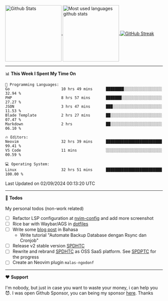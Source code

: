 <a href="https://github.com/anuraghazra/github-readme-stats">
  <img 
        height=180
        align="center" 
        src="https://github-readme-stats.vercel.app/api?username=rizkyilhampra&rank_icon=github&show_icons=true&theme=catppuccin_mocha&hide_border=true&include_all_commits=true&count_private=true&card_width=270" 
        alt="Github Stats" 
    />
</a>
<a href="https://github.com/anuraghazra/github-readme-stats">
  <img 
        height=180
        align="center" 
        src="https://github-readme-stats.vercel.app/api/top-langs/?username=rizkyilhampra&layout=compact&theme=catppuccin_mocha&hide_border=true&langs_count=8" 
        alt="Most used languages github stats" 
    />
</a>
<a href="https://git.io/streak-stats"><img src="https://streak-stats.demolab.com?user=rizkyilhampra&theme=catppuccin-mocha&hide_border=true" align="center" alt="GitHub Streak" /></a>

---

<!--START_SECTION:waka-->
📊 **This Week I Spent My Time On** 

```text
💬 Programming Languages: 
Go                       10 hrs 49 mins      ████████░░░░░░░░░░░░░░░░░   32.94 % 
PHP                      8 hrs 57 mins       ███████░░░░░░░░░░░░░░░░░░   27.27 % 
JSON                     3 hrs 47 mins       ███░░░░░░░░░░░░░░░░░░░░░░   11.53 % 
Blade Template           2 hrs 27 mins       ██░░░░░░░░░░░░░░░░░░░░░░░   07.47 % 
Markdown                 2 hrs               ██░░░░░░░░░░░░░░░░░░░░░░░   06.10 % 

🔥 Editors: 
Neovim                   32 hrs 39 mins      █████████████████████████   99.41 % 
VS Code                  11 mins             ░░░░░░░░░░░░░░░░░░░░░░░░░   00.59 % 

💻 Operating System: 
Linux                    32 hrs 51 mins      █████████████████████████   100.00 % 
```


 Last Updated on 02/09/2024 00:13:20 UTC
<!--END_SECTION:waka-->

---

📒 **Todos**
<br>
<br>
My personal todos (non-work related)
- [ ] Refactor LSP configuration at [nvim-config](https://github.com/rizkyilhampra/nvim-config) and add more screenshot
- [ ] Rice bar with Waybar/AGS in [dotfiles](https://github.com/rizkyilhampra/dotfilesv2)
- [ ] Write some [blog post](https://github.com/rizkyilhampra/rizkyilhampra.github.io) in Bahasa
  - Write tutorial "Automate Backup Database dengan Rsync dan Cronjob"
- [ ] Release v2 stable version [SPDHTC](https://github.com/rizkyilhampra/spdhtc)
- [ ] Rewrite and rebrand [SPDHTC](https://github.com/rizkyilhampra/spdhtc) as OSS SaaS platform. See [SPDPTC](https://github.com/SPDPTC/SPDPTC) for the progress
- [ ] Create an Neovim plugin `malas-ngodonf`

---

♥️  **Support**
<br>
<br>
I'm nobody, but just in case you want to waste your money, i can help you 😈. I was open Github Sponsor, you can being my sponsor [here](https://github.com/sponsors/rizkyilhampra). Thanks
